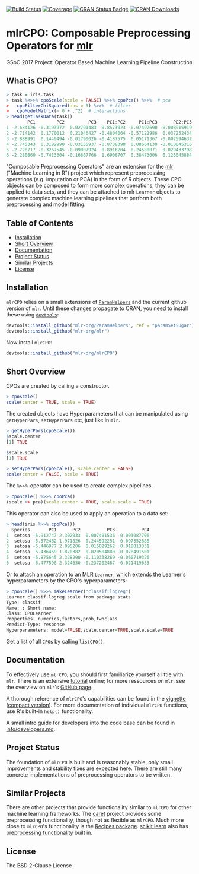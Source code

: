 [![Build Status](https://travis-ci.org/mlr-org/mlrCPO.svg?branch=master)](https://travis-ci.org/mlr-org/mlrCPO)
[![Coverage](https://codecov.io/github/mlr-org/mlrCPO/branch/master/graphs/badge.svg)](https://codecov.io/github/mlr-org/mlrCPO)
[![CRAN Status Badge](http://www.r-pkg.org/badges/version/mlrCPO)](https://CRAN.R-project.org/package=mlrCPO)
[![CRAN Downloads](http://cranlogs.r-pkg.org/badges/mlrCPO)](https://cran.rstudio.com/web/packages/mlrCPO/index.html)


# mlrCPO: Composable Preprocessing Operators for [mlr](https://github.com/mlr-org/mlr)

GSoC 2017 Project: Operator Based Machine Learning Pipeline Construction

## What is CPO?

```R
> task = iris.task
> task %<>>% cpoScale(scale = FALSE) %>>% cpoPca() %>>%  # pca
>   cpoFilterChiSquared(abs = 3) %>>%  # filter
>   cpoModelMatrix(~ 0 + .^2)  # interactions
> head(getTaskData(task))
        PC1        PC2         PC3    PC1:PC2     PC1:PC3      PC2:PC3 Species
1 -2.684126 -0.3193972  0.02791483  0.8573023 -0.07492690 -0.008915919  setosa
2 -2.714142  0.1770012  0.21046427 -0.4804064 -0.57122986  0.037252434  setosa
3 -2.888991  0.1449494 -0.01790026 -0.4187575  0.05171367 -0.002594632  setosa
4 -2.745343  0.3182990 -0.03155937 -0.8738398  0.08664130 -0.010045316  setosa
5 -2.728717 -0.3267545 -0.09007924  0.8916204  0.24580071  0.029433798  setosa
6 -2.280860 -0.7413304 -0.16867766  1.6908707  0.38473006  0.125045884  setosa
```

"Composable Preprocessing Operators" are an extension for the [mlr](https://github.com/mlr-org/mlr) ("Machine Learning in R") project which represent preprocessing operations (e.g. imputation or PCA) in the form of R objects. These CPO objects can be composed to form more complex operations, they can be applied to data sets, and they can be attached to mlr `Learner` objects to generate complex machine learning pipelines that perform both preprocessing and model fitting.

## Table of Contents

* [Installation](#installation)
* [Short Overview](#short-overview)
* [Documentation](#documentation)
* [Project Status](#project-status)
* [Similar Projects](#similar-projects)
* [License](#license)

## Installation

`mlrCPO` relies on a small extensions of [`ParamHelpers`](https://github.com/berndbischl/ParamHelpers/pull/194) and the current github version of [`mlr`](https://github.com/mlr-org/mlr/pull/1827). Until these changes propagate to CRAN, you need to install these using [`devtools`](https://cran.r-project.org/web/packages/devtools/README.html):

```R
devtools::install_github("mlr-org/ParamHelpers", ref = "paramSetSugar")
devtools::install_github("mlr-org/mlr")
```

Now install `mlrCPO`:

```R
devtools::install_github("mlr-org/mlrCPO")
```

## Short Overview

CPOs are created by calling a constructor.
```R
> cpoScale()
scale(center = TRUE, scale = TRUE)
```

The created objects have Hyperparameters that can be manipulated using `getHyperPars`, `setHyperPars` etc, just like in `mlr`.
```R
> getHyperPars(cpoScale())
$scale.center
[1] TRUE

$scale.scale
[1] TRUE

> setHyperPars(cpoScale(), scale.center = FALSE)
scale(center = FALSE, scale = TRUE)
```

The `%>>%`-operator can be used to create complex pipelines.
```R
> cpoScale() %>>% cpoPca()
(scale >> pca)(scale.center = TRUE, scale.scale = TRUE)
```

This operator can also be used to apply an operation to a data set:
```R
> head(iris %>>% cpoPca())
  Species       PC1      PC2          PC3          PC4
1  setosa -5.912747 2.302033  0.007401536  0.003087706
2  setosa -5.572482 1.971826  0.244592251  0.097552888
3  setosa -5.446977 2.095206  0.015029262  0.018013331
4  setosa -5.436459 1.870382  0.020504880 -0.078491501
5  setosa -5.875645 2.328290 -0.110338269 -0.060719326
6  setosa -6.477598 2.324650 -0.237202487 -0.021419633
```

Or to attach an operation to an MLR `Learner`, which extends the Learner's hyperparameters by the CPO's hyperparameters:

```R
> cpoScale() %>>% makeLearner("classif.logreg")
Learner classif.logreg.scale from package stats
Type: classif
Name: ; Short name: 
Class: CPOLearner
Properties: numerics,factors,prob,twoclass
Predict-Type: response
Hyperparameters: model=FALSE,scale.center=TRUE,scale.scale=TRUE
```

Get a list of all `CPO`s by calling `listCPO()`.

## Documentation

To effectively use `mlrCPO`, you should first familiarize yourself a little with `mlr`. There is an extensive [tutorial](https://mlr-org.github.io/mlr-tutorial/devel/html/) online; for more ressources on `mlr`, see the overview on `mlr`'s [GitHub page](https://github.com/mlr-org/mlr).

A thorough reference of `mlrCPO`'s capabilities can be found in the [vignette](https://rawgit.com/mlr-org/mlrCPO/master/inst/doc/mlrCPO.html) ([compact version](https://rawgit.com/mlr-org/mlrCPO/master/inst/doc/mlrCPO_terse.html)). For more documentation of individual `mlrCPO` functions, use R's built-in `help()` functionality.

A small intro guide for developers into the code base can be found in [info/developers.md](info/developers.md).

## Project Status

The foundation of `mlrCPO` is built and is reasonably stable, only small improvements and stability fixes are expected here. There are still many concrete implementations of preprocessing operators to be written.

## Similar Projects

There are other projects that provide functionality similar to `mlrCPO` for other machine learning frameworks. The [caret](https://github.com/topepo/caret) project provides some preprocessing functionality, though not as flexible as `mlrCPO`. Much more close to `mlrCPO`'s functionality is the [Recipes package](https://topepo.github.io/recipes/). [scikit learn](http://scikit-learn.org/stable/) also has [preprocessing functionality](http://scikit-learn.org/stable/modules/preprocessing.html) built in.

## License

The BSD 2-Clause License

